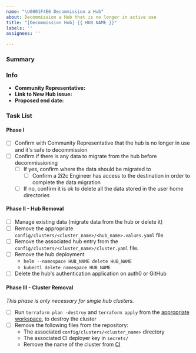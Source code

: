 ```yaml
---
name: "\U0001F4E6 Decommission a Hub"
about: Decommission a Hub that is no longer in active use
title: "[Decommission Hub] {{ HUB NAME }}"
labels: ''
assignees: ''

---
```


### Summary

<!-- Please provide a short, one-sentence summary around why this Hub should be decommissioned.
Usually, it is because it was a hub that we created for a workshop/conference and the event has now passed. -->

### Info

- **Community Representative:** <!-- The GitHub ID of the current representative for the Hub and Community, e.g. @octocat -->
- **Link to New Hub issue:** <!-- The link to the original issue to create the hub, e.g. https://github.com/2i2c-org/infrastructure/issues/#NNN -->
- **Proposed end date:** <!-- The date by which the hub should be out of service. This should have been mentioned in the New Hub issue above so can be copy-pasted. Otherwise, leave blank and negotiate with the Community Representative. -->

### Task List

#### Phase I

- [ ] Confirm with Community Representative that the hub is no longer in use and it's safe to decommission
- [ ] Confirm if there is any data to migrate from the hub before decommissioning
  - [ ] If yes, confirm where the data should be migrated to
    - [ ] Confirm a 2i2c Engineer has access to the destination in order to complete the data migration
  - [ ] If no, confirm it is ok to delete all the data stored in the user home directories

#### Phase II - Hub Removal

- [ ] Manage existing data (migrate data from the hub or delete it)
- [ ] Remove the appropriate `config/clusters/<cluster_name>/<hub_name>.values.yaml` file
- [ ] Remove the associated hub entry from the `config/clusters/<cluster_name>/cluster.yaml` file.
- [ ] Remove the hub deployment
  - `helm --namespace HUB_NAME delete HUB_NAME`
  - `kubectl delete namespace HUB_NAME`
- [ ] Delete the hub's authentication application on auth0 or GitHub

#### Phase III - Cluster Removal

_This phase is only necessary for single hub clusters._

- [ ] Run `terraform plan -destroy` and `terraform apply` from the [appropriate workspace](https://infrastructure.2i2c.org/en/latest/topic/terraform.html#workspaces), to destroy the cluster
- [ ] Remove the following files from the repository:
  - The associated `config/clusters/<cluster_name>` directory
  - The associated CI deployer key in `secrets/`
  - Remove the name of the cluster from [CI](https://github.com/2i2c-org/infrastructure/tree/HEAD/.github/workflows/deploy-hubs.yaml)
